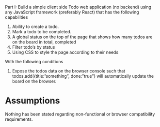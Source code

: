 Part I: Build a simple client side Todo web application (no backend) using any JavaScript framework (preferably React) that has the following capabilities

1.    Ability to create a todo.
2.    Mark a todo to be completed.
3.    A global status on the top of the page that shows how many todos are on the board in total, completed
4.    Filter todo’s by status
5.    Using CSS to style the page according to their needs

With the following conditions

1.    Expose the todos data on the browser console such that todos.add({title:”something”, done:”true”} will automatically update the board on the browser.

# Assumptions

Nothing has been stated regarding non-functional or browser compatibility requirements.
